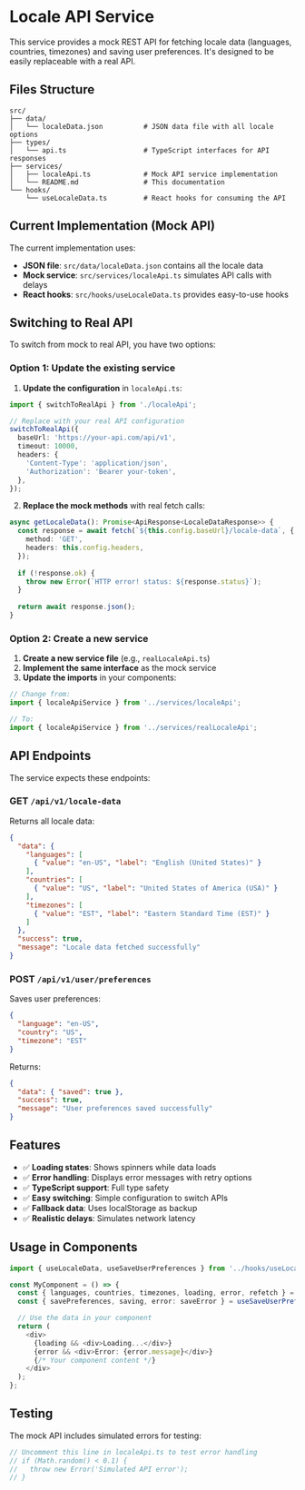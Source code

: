 # Locale API Service

This service provides a mock REST API for fetching locale data (languages, countries, timezones) and saving user preferences. It's designed to be easily replaceable with a real API.

## Files Structure

```
src/
├── data/
│   └── localeData.json          # JSON data file with all locale options
├── types/
│   └── api.ts                   # TypeScript interfaces for API responses
├── services/
│   ├── localeApi.ts             # Mock API service implementation
│   └── README.md                # This documentation
└── hooks/
    └── useLocaleData.ts         # React hooks for consuming the API
```

## Current Implementation (Mock API)

The current implementation uses:
- **JSON file**: `src/data/localeData.json` contains all the locale data
- **Mock service**: `src/services/localeApi.ts` simulates API calls with delays
- **React hooks**: `src/hooks/useLocaleData.ts` provides easy-to-use hooks

## Switching to Real API

To switch from mock to real API, you have two options:

### Option 1: Update the existing service

1. **Update the configuration** in `localeApi.ts`:
```typescript
import { switchToRealApi } from './localeApi';

// Replace with your real API configuration
switchToRealApi({
  baseUrl: 'https://your-api.com/api/v1',
  timeout: 10000,
  headers: {
    'Content-Type': 'application/json',
    'Authorization': 'Bearer your-token',
  },
});
```

2. **Replace the mock methods** with real fetch calls:
```typescript
async getLocaleData(): Promise<ApiResponse<LocaleDataResponse>> {
  const response = await fetch(`${this.config.baseUrl}/locale-data`, {
    method: 'GET',
    headers: this.config.headers,
  });
  
  if (!response.ok) {
    throw new Error(`HTTP error! status: ${response.status}`);
  }
  
  return await response.json();
}
```

### Option 2: Create a new service

1. **Create a new service file** (e.g., `realLocaleApi.ts`)
2. **Implement the same interface** as the mock service
3. **Update the imports** in your components:
```typescript
// Change from:
import { localeApiService } from '../services/localeApi';

// To:
import { localeApiService } from '../services/realLocaleApi';
```

## API Endpoints

The service expects these endpoints:

### GET `/api/v1/locale-data`
Returns all locale data:
```json
{
  "data": {
    "languages": [
      { "value": "en-US", "label": "English (United States)" }
    ],
    "countries": [
      { "value": "US", "label": "United States of America (USA)" }
    ],
    "timezones": [
      { "value": "EST", "label": "Eastern Standard Time (EST)" }
    ]
  },
  "success": true,
  "message": "Locale data fetched successfully"
}
```

### POST `/api/v1/user/preferences`
Saves user preferences:
```json
{
  "language": "en-US",
  "country": "US", 
  "timezone": "EST"
}
```

Returns:
```json
{
  "data": { "saved": true },
  "success": true,
  "message": "User preferences saved successfully"
}
```

## Features

- ✅ **Loading states**: Shows spinners while data loads
- ✅ **Error handling**: Displays error messages with retry options
- ✅ **TypeScript support**: Full type safety
- ✅ **Easy switching**: Simple configuration to switch APIs
- ✅ **Fallback data**: Uses localStorage as backup
- ✅ **Realistic delays**: Simulates network latency

## Usage in Components

```typescript
import { useLocaleData, useSaveUserPreferences } from '../hooks/useLocaleData';

const MyComponent = () => {
  const { languages, countries, timezones, loading, error, refetch } = useLocaleData();
  const { savePreferences, saving, error: saveError } = useSaveUserPreferences();

  // Use the data in your component
  return (
    <div>
      {loading && <div>Loading...</div>}
      {error && <div>Error: {error.message}</div>}
      {/* Your component content */}
    </div>
  );
};
```

## Testing

The mock API includes simulated errors for testing:
```typescript
// Uncomment this line in localeApi.ts to test error handling
// if (Math.random() < 0.1) {
//   throw new Error('Simulated API error');
// }
```
